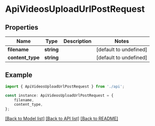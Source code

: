 # ApiVideosUploadUrlPostRequest


## Properties

Name | Type | Description | Notes
------------ | ------------- | ------------- | -------------
**filename** | **string** |  | [default to undefined]
**content_type** | **string** |  | [default to undefined]

## Example

```typescript
import { ApiVideosUploadUrlPostRequest } from './api';

const instance: ApiVideosUploadUrlPostRequest = {
    filename,
    content_type,
};
```

[[Back to Model list]](../README.md#documentation-for-models) [[Back to API list]](../README.md#documentation-for-api-endpoints) [[Back to README]](../README.md)
